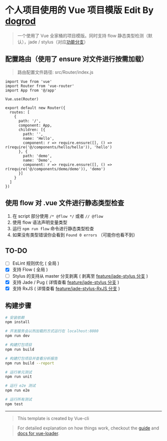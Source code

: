 # 个人项目使用的 Vue 项目模版 Edit By [dogrod](https://github.com/dogrod)
> 一个使用了 Vue 全家桶的项目模版。同时支持 flow 静态类型检测（默认），jade / stylus（对应[功能分支](https://github.com/dogrod/personalVueTemplate/tree/feature/jade-stylus)）

## 配置路由（使用了 ensure 对文件进行按需加载）

> 路由配置文件路径: src/Router/index.js

```
import Vue from 'vue'
import Router from 'vue-router'
import App from '@/app'

Vue.use(Router)

export default new Router({
  routes: [
    {
      path: '/',
      component: App,
      children: [{
        path: '',
        name: 'Hello',
        component: r => require.ensure([], () => r(require('@/components/hello/hello')), 'hello')
      }, {
        path: 'demo',
        name: 'Demo',
        component: r => require.ensure([], () => r(require('@/components/demo/demo')), 'demo')
      }]
    }
  ]
})

```

## 使用 flow 对 .vue 文件进行静态类型检查

1. 在 script 部分使用 ``` /* @flow */ ``` 或者 ``` // @flow ```
2. 使用 flow 语法声明变量类型
3. 运行 ``` npm run flow ``` 命令进行静态类型检查
4. 如果没有类型错误你会看到 ``` Found 0 errors ``` （可能你也看不到）

## TO-DO

- [ ] EsLint 规则优化 ( 全局 )
- [x] 支持 Flow ( 全局 )
- [ ] Stylus 的支持从 master 分支剥离 ( 剥离至 [feature/jade-stylus 分支](https://github.com/dogrod/personalVueTemplate/tree/feature/jade-stylus) )
- [x] 支持 Jade / Pug ( 详情查看 [feature/jade-stylus 分支](https://github.com/dogrod/personalVueTemplate/tree/feature/jade-stylus) )
- [x] 支持 RxJS ( 详情查看 [feature/jade-stylus-RxJS 分支](https://github.com/dogrod/personalVueTemplate/tree/feature/jade-stylus-rxjs) )

## 构建步骤

``` bash
# 安装依赖
npm install

# 开发服务会以热加载的方式运行在 localhost:8080
npm run dev

# 构建打包项目
npm run build

# 构建打包项目并查看分析报告
npm run build --report

# 运行单元测试
npm run unit

# 运行 e2e 测试
npm run e2e

# 运行所有测试
npm test
```
---
> This template is created by Vue-cli

> For detailed explanation on how things work, checkout the [guide](http://vuejs-templates.github.io/webpack/) and [docs for vue-loader](http://vuejs.github.io/vue-loader).
